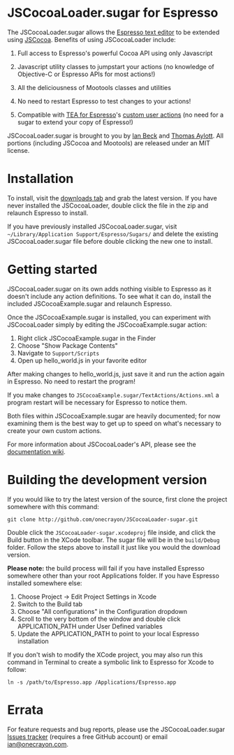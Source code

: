 JSCocoaLoader.sugar for Espresso
================================

The JSCocoaLoader.sugar allows the [Espresso text editor][esp] to be
extended using [JSCocoa][jsc]. Benefits of using JSCocoaLoader include:

1. Full access to Espresso's powerful Cocoa API using only Javascript
2. Javascript utility classes to jumpstart your actions (no knowledge of
   Objective-C or Espresso APIs for most actions!)
3. All the deliciousness of Mootools classes and utilities
4. No need to restart Espresso to test changes to your actions!
5. Compatible with [TEA for Espresso][tea]'s [custom user actions][custom]
   (no need for a sugar to extend your copy of Espresso!)

   [esp]: http://macrabbit.com/espresso/
   [jsc]: http://inexdo.com/JSCocoa
   [tea]: http://github.com/onecrayon/tea-for-espresso/
   [custom]: http://wiki.github.com/onecrayon/tea-for-espresso/adding-your-own-actions

JSCocoaLoader.sugar is brought to you by [Ian Beck][crayon] and
[Thomas Aylott][subtle]. All portions (including JSCocoa and
Mootools) are released under an MIT license.

   [crayon]: http://onecrayon.com/
   [subtle]: http://subtlegradient.com/

Installation
============

To install, visit the [downloads tab][dl] and grab the latest version.
If you have never installed the JSCocoaLoader, double click the file in
the zip and relaunch Espresso to install.

If you have previously installed JSCocoaLoader.sugar, visit
`~/Library/Application Support/Espresso/Sugars/` and delete the existing
JSCocoaLoader.sugar file before double clicking the new one to install.

   [dl]: http://github.com/onecrayon/JSCocoaLoader-sugar/downloads

Getting started
===============

JSCocoaLoader.sugar on its own adds nothing visible to Espresso as
it doesn't include any action definitions. To see what it can do,
install the included JSCocoaExample.sugar and relaunch Espresso.

Once the JSCocoaExample.sugar is installed, you can experiment with
JSCocoaLoader simply by editing the JSCocoaExample.sugar action:

1. Right click JSCocoaExample.sugar in the Finder
2. Choose "Show Package Contents"
3. Navigate to `Support/Scripts`
4. Open up hello\_world.js in your favorite editor

After making changes to hello\_world.js, just save it and run the
action again in Espresso. No need to restart the program!

If you make changes to `JSCocoaExample.sugar/TextActions/Actions.xml`
a program restart will be necessary for Espresso to notice them.

Both files within JSCocoaExample.sugar are heavily documented; for
now examining them is the best way to get up to speed on what's
necessary to create your own custom actions.

For more information about JSCocoaLoader's API, please see the 
[documentation wiki][wiki].

   [wiki]: http://wiki.github.com/onecrayon/JSCocoaLoader-sugar

Building the development version
================================

If you would like to try the latest version of the source, first clone
the project somewhere with this command:

    git clone http://github.com/onecrayon/JSCocoaLoader-sugar.git

Double click the `JSCocoaLoader-sugar.xcodeproj` file inside, and click
the Build button in the XCode toolbar.  The sugar file will be in the
`build/Debug` folder.  Follow the steps above to install it just like you
would the download version.

**Please note:** the build process will fail if you have installed Espresso
somewhere other than your root Applications folder.  If you have Espresso
installed somewhere else:

1. Choose Project -> Edit Project Settings in Xcode
2. Switch to the Build tab
3. Choose "All configurations" in the Configuration dropdown
4. Scroll to the very bottom of the window and double click APPLICATION\_PATH
   under User Defined variables
5. Update the APPLICATION\_PATH to point to your local Espresso installation

If you don't wish to modify the XCode project, you may also run this command
in Terminal to create a symbolic link to Espresso for Xcode to follow:

    ln -s /path/to/Espresso.app /Applications/Espresso.app

Errata
======

For feature requests and bug reports, please use the JSCocoaLoader.sugar
[Issues tracker][issues] (requires a free GitHub account) or email
<ian@onecrayon.com>.

   [issues]: http://github.com/onecrayon/JSCocoaLoader-sugar/issues